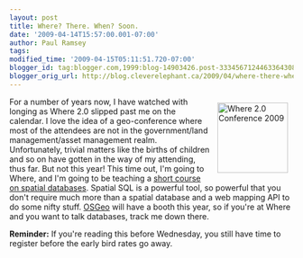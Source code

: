 ```yaml
---
layout: post
title: Where? There. When? Soon.
date: '2009-04-14T15:57:00.001-07:00'
author: Paul Ramsey
tags: 
modified_time: '2009-04-15T05:11:51.720-07:00'
blogger_id: tag:blogger.com,1999:blog-14903426.post-3334567124463364308
blogger_orig_url: http://blog.cleverelephant.ca/2009/04/where-there-when-soon.html
---
```


[<img src="http://assets.en.oreilly.com/1/event/25/where2009_spkr_125x125.gif" style="float:right;padding:10px;" width="125" height="125"  border="0"  alt="Where 2.0 Conference 2009" title="Where 2.0 Conference 2009"  />](http://conferences.oreilly.com/where)For a number of years now, I have watched with longing as Where 2.0 slipped past me on the calendar. I love the idea of a geo-conference where most of the attendees are not in the government/land management/asset management realm. Unfortunately, trivial matters like the births of children and so on have gotten in the way of my attending, thus far. But not this year! This time out, I'm going to Where, and I'm going to be teaching a [short course on spatial databases](http://en.oreilly.com/where2009/public/schedule/detail/7188). Spatial SQL is a powerful tool, so powerful that you don't require much more than a spatial database and a web mapping API to do some nifty stuff. [OSGeo](http://www.osgeo.org) will have a booth this year, so if you're at Where and you want to talk databases, track me down there.

**Reminder:** If you're reading this before Wednesday, you still have time to register before the early bird rates go away.

